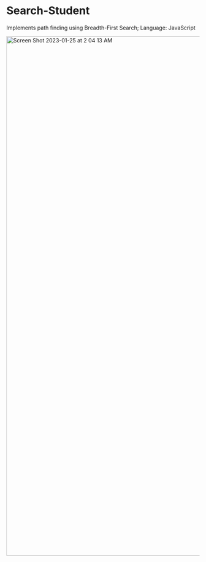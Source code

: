 # Search-Student
Implements path finding using Breadth-First Search; Language: JavaScript

<img width="1353" alt="Screen Shot 2023-01-25 at 2 04 13 AM" src="https://user-images.githubusercontent.com/55811118/214487921-59cd6cda-b596-424a-86d0-575f8f46168a.png">
